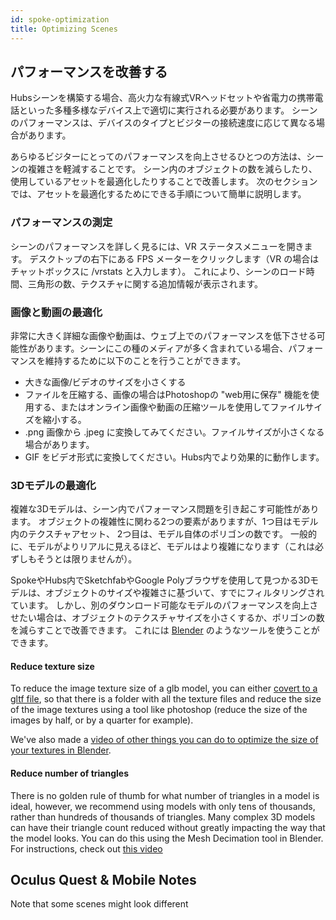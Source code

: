 ```yaml
---
id: spoke-optimization
title: Optimizing Scenes
---
```


## パフォーマンスを改善する

Hubsシーンを構築する場合、高火力な有線式VRヘッドセットや省電力の携帯電話といった多種多様なデバイス上で適切に実行される必要があります。
シーンのパフォーマンスは、デバイスのタイプとビジターの接続速度に応じて異なる場合があります。

あらゆるビジターにとってのパフォーマンスを向上させるひとつの方法は、シーンの複雑さを軽減することです。
シーン内のオブジェクトの数を減らしたり、使用しているアセットを最適化したりすることで改善します。
次のセクションでは、アセットを最適化するためにできる手順について簡単に説明します。

### パフォーマンスの測定

シーンのパフォーマンスを詳しく見るには、VR ステータスメニューを開きます。
デスクトップの右下にある FPS メーターをクリックします（VR の場合はチャットボックスに /vrstats と入力します）。
これにより、シーンのロード時間、三角形の数、テクスチャに関する追加情報が表示されます。

<!-- Insert video of opening performance tools -->

### 画像と動画の最適化

非常に大きく詳細な画像や動画は、ウェブ上でのパフォーマンスを低下させる可能性があります。シーンにこの種のメディアが多く含まれている場合、パフォーマンスを維持するために以下のことを行うことができます。

* 大きな画像/ビデオのサイズを小さくする
* ファイルを圧縮する、画像の場合はPhotoshopの "web用に保存" 機能を使用する、またはオンライン画像や動画の圧縮ツールを使用してファイルサイズを縮小する。
* .png 画像から .jpeg に変換してみてください。ファイルサイズが小さくなる場合があります。
* GIF をビデオ形式に変換してください。Hubs内でより効果的に動作します。

### 3Dモデルの最適化

複雑な3Dモデルは、シーン内でパフォーマンス問題を引き起こす可能性があります。
オブジェクトの複雑性に関わる2つの要素がありますが、1つ目はモデル内のテクスチャアセット、
2つ目は、モデル自体のポリゴンの数です。
一般的に、モデルがよりリアルに見えるほど、モデルはより複雑になります（これは必ずしもそうとは限りませんが）。

SpokeやHubs内でSketchfabやGoogle Polyブラウザを使用して見つかる3Dモデルは、オブジェクトのサイズや複雑さに基づいて、すでにフィルタリングされています。
しかし、別のダウンロード可能なモデルのパフォーマンスを向上させたい場合は、オブジェクトのテクスチャサイズを小さくするか、ポリゴンの数を減らすことで改善できます。
これには [Blender]() のようなツールを使うことができます。


#### Reduce texture size

To reduce the image texture size of a glb model, you can either [covert to a gltf file](), so that there is a folder with all the texture files and reduce the size of the image textures using a tool like photoshop (reduce the size of the images by half, or by a quarter for example). 

We've also made a [video of other things you can do to optimize the size of your textures in Blender](https://www.youtube.com/watch?v=6uhAp1m1SXQ).

#### Reduce number of triangles

There is no golden rule of thumb for what number of triangles in a model is ideal, however, we recommend using models with only tens of thousands, rather than hundreds of thousands of triangles. Many complex 3D models can have their triangle count reduced without greatly impacting the way that the model looks. You can do this using the Mesh Decimation tool in Blender. For instructions, check out [this video](https://www.youtube.com/watch?v=IIQNj-6_tQE_)

## Oculus Quest & Mobile Notes

Note that some scenes might look different 



<!-- 
## Developing for Mobile Devices & Quest


### AO


gifs can be hard on your scene -->

